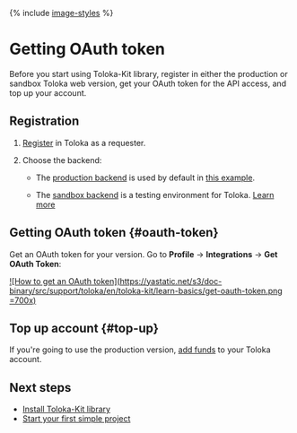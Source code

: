 {% include [image-styles](../../_includes/image-styles.md) %}

# Getting OAuth token

Before you start using Toloka-Kit library, register in either the production or sandbox Toloka web version, get your OAuth token for the API access, and top up your account.

## Registration

1. [Register](../guide/concepts/access.md) in Toloka as a requester.

1. Choose the backend:

    - The [production backend](https://platform.toloka.ai/for-requesters/) is used by default in [this example](./learn-basics.md).

    - The [sandbox backend](https://platform.sandbox.toloka.ai/for-requesters/) is a testing environment for Toloka. [Learn more](../guide/concepts/sandbox.md)

## Getting OAuth token {#oauth-token}

Get an OAuth token for your version. Go to **Profile** → **Integrations** → **Get OAuth Token**:

[![How to get an OAuth token](https://yastatic.net/s3/doc-binary/src/support/toloka/en/toloka-kit/learn-basics/get-oauth-token.png =700x)](https://yastatic.net/s3/doc-binary/src/support/toloka/en/toloka-kit/learn-basics/get-oauth-token.png)

## Top up account {#top-up}

If you're going to use the production version, [add funds](../guide/concepts/refill.md) to your Toloka account.

## Next steps

- [Install Toloka-Kit library](./quick-start.md)
- [Start your first simple project](./learn-basics.md)